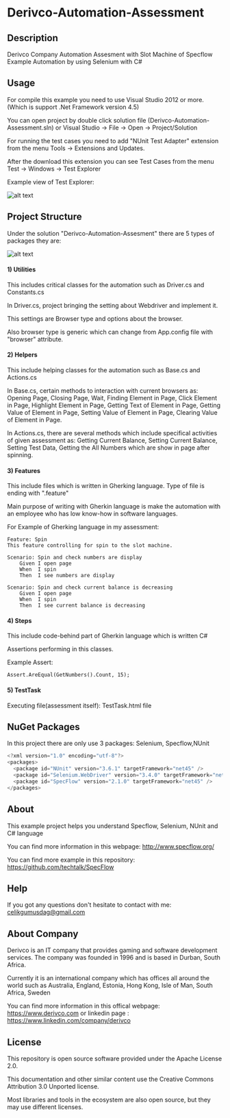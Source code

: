 # Derivco-Automation-Assessment

Description
------------
Derivco Company Automation Assesment with Slot Machine of Specflow Example Automation by using Selenium with C#

Usage
------------
For compile this example you need to use Visual Studio 2012 or more. (Which is support .Net Framework version 4.5)

You can open project by double click solution file (Derivco-Automation-Assessment.sln) or Visual Studio -> File -> Open -> Project/Solution

For running the test cases you need to add "NUnit Test Adapter" extension from the menu Tools -> Extensions and Updates.

After the download this extension you can see Test Cases from the menu Test -> Windows -> Test Explorer



Example view of Test Explorer:

![alt text](http://oi63.tinypic.com/efrnh4.jpg)

Project Structure
------------
Under the solution "Derivco-Automation-Assesment" there are 5 types of packages they are:

![alt text](http://3.1m.yt/6Fsqp7q.png)

#### 1) Utilities

This includes critical classes for the automation such as Driver.cs and Constants.cs

In Driver.cs, project bringing the setting about Webdriver and implement it.

This settings are Browser type and options about the browser.

Also browser type is generic which can change from App.config file with "browser" attribute.


#### 2) Helpers

This include helping classes for the automation such as Base.cs and Actions.cs

In Base.cs, certain methods to interaction with current browsers as: Opening Page, Closing Page, Wait, Finding Element in Page, Click Element in Page, Highlight Element in Page, Getting Text of Element in Page, Getting Value of Element in Page, Setting Value of Element in Page, Clearing Value of Element in Page.

In Actions.cs, there are several methods which include specifical activities of given assessment as: Getting Current Balance, Setting Current Balance,  Setting Test Data, Getting the All Numbers which are show in page after spinning.


#### 3) Features

This include files which is written in Gherking language. Type of file is ending with ".feature"

Main purpose of writing with Gherkin language is make the automation with an employee who has low know-how in software languages.

For Example of Gherking language in my assessment:

```gherkin
Feature: Spin
This feature controlling for spin to the slot machine.

Scenario: Spin and check numbers are display
	Given I open page
	When  I spin
	Then  I see numbers are display

Scenario: Spin and check current balance is decreasing
	Given I open page
	When  I spin
	Then  I see current balance is decreasing
```


#### 4) Steps

This include code-behind part of Gherkin language which is written C#

Assertions performing in this classes.

Example Assert:
```
Assert.AreEqual(GetNumbers().Count, 15);
```


#### 5) TestTask

Executing file(assessment itself): TestTask.html file


NuGet Packages
------------

In this project there are only use 3 packages: Selenium, Specflow,NUnit

```csharp
<?xml version="1.0" encoding="utf-8"?>
<packages>
  <package id="NUnit" version="3.6.1" targetFramework="net45" />
  <package id="Selenium.WebDriver" version="3.4.0" targetFramework="net45" />
  <package id="SpecFlow" version="2.1.0" targetFramework="net45" />
</packages>
```


About
------------
This example project helps you understand Specflow, Selenium, NUnit and C# language

You can find more information in this webpage: http://www.specflow.org/

You can find more example in this repository: https://github.com/techtalk/SpecFlow


Help
------------
If you got any questions don't hesitate to contact with me: [celikgumusdag@gmail.com](mailto:celikgumusdag@gmail.com)


About Company
------------
Derivco is an IT company that provides gaming and software development services. The company was founded in 1996 and is based in Durban, South Africa.

Currently it is an international company which has offices all around the world such as Australia, England, Estonia, Hong Kong, Isle of Man, South Africa, Sweden

You can find more information in this offical webpage: https://www.derivco.com or linkedin page : https://www.linkedin.com/company/derivco


License
------------
This repository is open source software provided under the Apache License 2.0. 

This documentation and other similar content use the Creative Commons Attribution 3.0 Unported license. 

Most libraries and tools in the ecosystem are also open source, but they may use different licenses.
